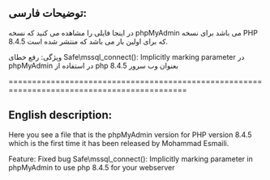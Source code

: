 توضیحات فارسی:
-

در اینجا فایلی را مشاهده می کنید که نسخه phpMyAdmin می باشد برای نسخه PHP 8.4.5 که برای اولین بار می باشد که منتشر شده است.

ویژگی: رفع خطای Safe\mssql_connect(): Implicitly marking parameter در phpMyAdmin در استفاده از php 8.4.5 بعنوان وب سرور

============================================================================================

English description:
-

Here you see a file that is the phpMyAdmin version for PHP version 8.4.5 which is the first time it has been released by Mohammad Esmaili.

Feature: Fixed bug Safe\mssql_connect(): Implicitly marking parameter in phpMyAdmin to use php 8.4.5 for your webserver
